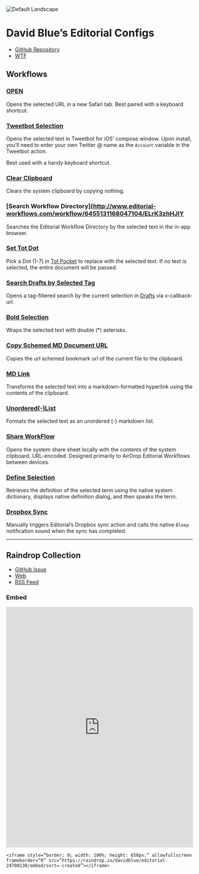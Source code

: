 ![Default Landscape](https://user-images.githubusercontent.com/43663476/169541538-0c4fbe47-2ea4-4626-bb0e-1ee1e93d43f2.png)

# David Blue’s Editorial Configs
- [GitHub Repository](https://github.com/extratone/editorial)
- [WTF](https://davidblue.wtf/drafts/2A7AA5A4-33D2-416B-A701-298FEE8B3BC2.html)


## Workflows
### [OPEN](http://www.editorial-workflows.com/workflow/6364927996461056/GApRE_Z4wXk)

Opens the selected URL in a new Safari tab. Best paired with a keyboard shortcut.

### [Tweetbot Selection](http://www.editorial-workflows.com/workflow/6446859329470464/giWk4JLMKzI)

Opens the selected text in Tweetbot for iOS’ compose window. Upon install, you’ll need to enter your own Twitter @ name as the `Account` variable in the Tweetbot action.

Best used with a handy keyboard shortcut.

### [Clear Clipboard](http://www.editorial-workflows.com/workflow/6450208867090432/4maxhAKGONg)

Clears the system clipboard by copying nothing.

### [Search Workflow Directory](http://www.editorial-workflows.com/workflow/6455131168047104/ELrK3zhHJlY

Searches the Editorial Workflow Directory by the selected text in the in-app browser.

### [Set Tot Dot](http://www.editorial-workflows.com/workflow/6438841967706112/1g87io-ZLak)

Pick a Dot (1-7) in [Tot Pocket](https://apps.apple.com/us/app/tot-pocket/id1498235191) to replace with the selected text. If no text is selected, the entire document will be passed. 

### [Search Drafts by Selected Tag](http://www.editorial-workflows.com/workflow/6448762469744640/B-U2qwccRdg)

Opens a tag-filtered search by the current selection in [Drafts](https://apps.apple.com/us/app/drafts/id1435957248) via x-callback-url. 

### [Bold Selection](http://www.editorial-workflows.com/workflow/6443763664683008/uhPTKphZrro)

Wraps the selected text with double (*) asterisks.

### [Copy Schemed MD Document URL](http://www.editorial-workflows.com/workflow/6453697655603200/vFX-BA4C2zo)

Copies the url schemed bookmark url of the current file to the clipboard.

### [MD Link](http://www.editorial-workflows.com/workflow/6441302916857856/BraQ_q3ljQE)

Transforms the selected text into a markdown-formatted hyperlink using the contents of the clipboard.

### [Unordered(-)List](http://www.editorial-workflows.com/workflow/6451242947575808/NFTUMOGvBbw)

Formats the selected text as an unordered (-) markdown list.

### [Share WorkFlow](http://www.editorial-workflows.com/workflow/6446244142514176/hGYrAgCs34I)

Opens the system share sheet locally with the contents of the system clipboard, URL-encoded. Designed primarily to AirDrop Editorial Workflows between devices.

### [Define Selection](http://www.editorial-workflows.com/workflow/6362016277069824/me-8dVTz2XA)

Retrieves the definition of the selected term using the native system dictionary, displays native definition dialog, and then speaks the term.

### [Dropbox Sync](http://www.editorial-workflows.com/workflow/5046322772049920/pjMNMniXSII)

Manually triggers Editorial’s Dropbox sync action and calls the native `Bleep` notification sound when the sync has completed.

---

## Raindrop Collection

- [GitHub Issue](https://github.com/extratone/editorial/issues/5)
- [Web](https://raindrop.io/davidblue/editorial-24700138)
- [RSS Feed](https://raindrop.io/collection/24700138/feed)

### Embed

<iframe style="border: 0; width: 100%; height: 650px;" allowfullscreen frameborder="0" src="https://raindrop.io/davidblue/editorial-24700138/embed/sort=-created"></iframe>

```
<iframe style=“border: 0; width: 100%; height: 650px;” allowfullscreen frameborder=“0” src=“https://raindrop.io/davidblue/editorial-24700138/embed/sort=-created”></iframe>
```